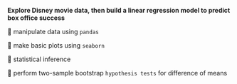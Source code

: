  **Explore Disney movie data, then build a linear regression model to predict box office success**
 
 :round_pushpin: manipulate data using `pandas`
 
 :round_pushpin: make basic plots using `seaborn`
 
 :round_pushpin: statistical inference 
 
 :round_pushpin: perform two-sample bootstrap `hypothesis tests` for difference of means
